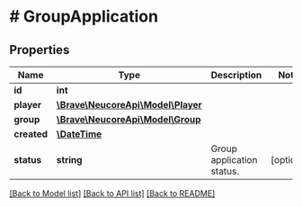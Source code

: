 # # GroupApplication

## Properties

Name | Type | Description | Notes
------------ | ------------- | ------------- | -------------
**id** | **int** |  |
**player** | [**\Brave\NeucoreApi\Model\Player**](Player.md) |  |
**group** | [**\Brave\NeucoreApi\Model\Group**](Group.md) |  |
**created** | [**\DateTime**](\DateTime.md) |  |
**status** | **string** | Group application status. | [optional]

[[Back to Model list]](../../README.md#models) [[Back to API list]](../../README.md#endpoints) [[Back to README]](../../README.md)
